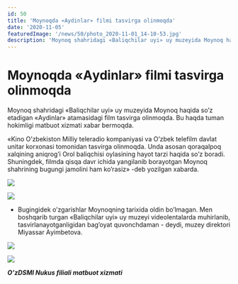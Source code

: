```yaml
---
id: 50
title: 'Moynoqda «Аydinlar» filmi tasvirga olinmoqda'
date: '2020-11-05'
featuredImage: '/news/50/photo_2020-11-01_14-10-53.jpg'
description: 'Moynoq shahridagi «Baliqchilar uyi» uy muzeyida Moynoq haqida soʼz etadigan «Аydinlar» atamasidagi film tasvirga olinmoqda. Bu haqda tuman hokimligi matbuot xizmati xabar bermoqda'
---
```


# Moynoqda «Аydinlar» filmi tasvirga olinmoqda

Moynoq shahridagi «Baliqchilar uyi» uy muzeyida Moynoq haqida soʼz etadigan «Аydinlar» atamasidagi film tasvirga olinmoqda. Bu haqda tuman hokimligi matbuot xizmati xabar bermoqda.

«Kino Oʼzbekiston Milliy teleradio kompaniyasi va Oʼzbek telefilm davlat unitar korxonasi tomonidan tasvirga olinmoqda. Unda asosan qoraqalpoq xalqining aniqrogʼi Orol baliqchisi oylasining hayot tarzi haqida soʼz boradi. Shuningdek, filmda qisqa davr ichida yangilanib borayotgan Moynoq shahrining bugungi jamolini ham koʼrasiz» -deb yozilgan xabarda.

![](/news/50/photo_2020-11-01_14-11-10.jpg)

![](/news/50/photo_2020-11-01_14-11-15.jpg)

- Bugingidek oʼzgarishlar Moynoqning tarixida oldin boʼlmagan. Men boshqarib turgan «Baliqchilar uyi» uy muzeyi videolentalarda muhirlanib, tasvirlanayotganligidan bagʼoyat quvonchdaman - deydi, muzey direktori Miyassar Аyimbetova.

![](/news/50/photo_2020-11-01_14-11-20.jpg)

![](/news/50/photo_2020-11-01_14-11-23.jpg)

**_OʼzDSMI Nukus filiali matbuot xizmati_**
